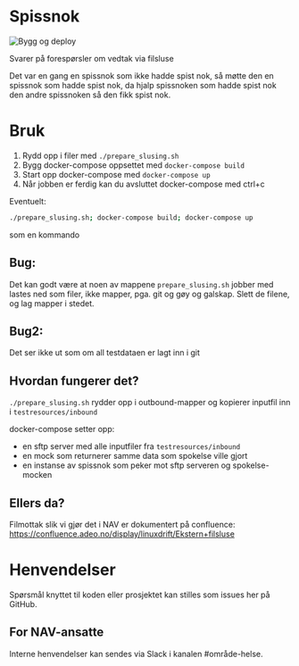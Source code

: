 # Spissnok

![Bygg og deploy](https://github.com/navikt/helse-spissnok/workflows/master/badge.svg)

Svarer på forespørsler om vedtak via filsluse

Det var en gang en spissnok som ikke hadde spist nok, så møtte den en spissnok som hadde spist nok, da hjalp spissnoken som hadde spist nok den andre spissnoken så den fikk spist nok.

# Bruk
1. Rydd opp i filer med `./prepare_slusing.sh`
2. Bygg docker-compose oppsettet med `docker-compose build`
3. Start opp docker-compose med `docker-compose up`
4. Når jobben er ferdig kan du avsluttet docker-compose med ctrl+c

Eventuelt:
```bash
./prepare_slusing.sh; docker-compose build; docker-compose up
```
som en kommando

## Bug:
Det kan godt være at noen av mappene `prepare_slusing.sh` jobber med lastes ned som filer, ikke mapper, pga. git og gøy og galskap. Slett de filene, og lag mapper i stedet.

## Bug2:
Det ser ikke ut som om all testdataen er lagt inn i git

## Hvordan fungerer det?
`./prepare_slusing.sh` rydder opp i outbound-mapper og kopierer inputfil inn i `testresources/inbound`

docker-compose setter opp:
* en sftp server med alle inputfiler fra `testresources/inbound`
* en mock som returnerer samme data som spokelse ville gjort
* en instanse av spissnok som peker mot sftp serveren og spokelse-mocken

## Ellers da?

Filmottak slik vi gjør det i NAV er dokumentert på confluence: https://confluence.adeo.no/display/linuxdrift/Ekstern+filsluse



# Henvendelser

Spørsmål knyttet til koden eller prosjektet kan stilles som issues her på GitHub.

## For NAV-ansatte

Interne henvendelser kan sendes via Slack i kanalen #område-helse.
